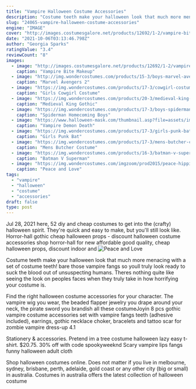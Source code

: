 ```yaml
---
title: "Vampire Halloween Costume Accessories"
description: "Costume teeth make your halloween look that much more menacing with a set of costume teeth! bare those vampire fangs so youll truly look ready to suck the blood out of unsuspecting humans. Theres nothing quite like seeing the look on peoples faces when they truly take in how horrifying your costume is."
slug: "24065-vampire-halloween-costume-accessories"
engine: "IMAGE"
cover: "http://images.costumesgalore.net/products/12692/1-2/vampire-bite-makeup-set.jpg"
date: "2021-10-06T03:13:46.798Z"
author: "Georgia Sparks"
ratingValue: "3.4"
reviewCount: "8"
images:
  - image: "http://images.costumesgalore.net/products/12692/1-2/vampire-bite-makeup-set.jpg"
    caption: "Vampire Bite Makeup"
  - image: "http://img.wondercostumes.com/products/15-3/boys-marvel-avengers-thor-costume.jpg"
    caption: "Marvel Avengers 2"
  - image: "https://img.wondercostumes.com/products/17-3/cowgirl-costume.jpg"
    caption: "Girls Cowgirl Costume"
  - image: "https://img.wondercostumes.com/products/20-3/medieval-king-gothic-crown.jpg"
    caption: "Medieval King Gothic"
  - image: "https://img.wondercostumes.com/products/17-3/boys-spiderman-homecoming-muscle-costume.jpg"
    caption: "Spiderman Homecoming Boys"
  - image: "https://www.halloween-mask.com/thumbnail.asp?file=assets/images/tots/14/death_studios_vampire_demon_jeff_death.jpg&maxx=500&maxy=0"
    caption: "Vampire Demon Death"
  - image: "https://img.wondercostumes.com/products/17-3/girls-punk-bat-princess-costume.jpg"
    caption: "Girls Punk Bat"
  - image: "https://img.wondercostumes.com/products/17-3/mens-butcher-costume.jpg"
    caption: "Mens Butcher Costume"
  - image: "https://img.wondercostumes.com/products/16-3/batman-v-superman-movie-superman-men-costume.jpg"
    caption: "Batman V Superman"
  - image: "https://img.wondercostumes.com/imgzoom/prod2015/peace-hippies-girls-costume.jpg"
    caption: "Peace and Love"
tags:
  - "vampire"
  - "halloween"
  - "costume"
  - "accessories"
draft: false
type: post
---
```


Jul 28, 2021 here, 52 diy and cheap costumes to get into the (crafty) halloween spirit. They're quick and easy to make, but you'll still look like. Horror-hall gothic cheap halloween props - discount halloween costume accessories shop horror-hall for new affordable good quality, cheap halloween props, discount indoor and
![Peace and Love](https://img.wondercostumes.com/imgzoom/prod2015/peace-hippies-girls-costume.jpg "Peace and Love")

Costume teeth make your halloween look that much more menacing with a set of costume teeth! bare those vampire fangs so youll truly look ready to suck the blood out of unsuspecting humans. Theres nothing quite like seeing the look on peoples faces when they truly take in how horrifying your costume is.
<!--inArticleAds-->

<!--galleryOne-->

Find the right halloween costume accessories for your character.  The vampire wig you wear, the beaded flapper jewelry you drape around your neck, the pirate sword you brandish  all these costumeJoyin 8 pcs gothic vampire costume accessories set with vampire fangs teeth (adhesive included), earrings, gothic necklace choker, bracelets and tattoo scar for zombie vampire dress-up 4.1
<!--inArticleAds-->

<!--galleryTwo-->

Stationery & accessories.  Pretend im a tree costume halloween lazy easy t-shirt. $20.75. 30% off with code spookyweeknd Scary vampire lips fangs funny halloween adult cloth
<!--galleryThree-->

Shop halloween costumes online. Does not matter if you live in melbourne, sydney, brisbane, perth, adelaide, gold coast or any other city (big or small) in australia. Costumes in australia offers the latest collection of halloween costume